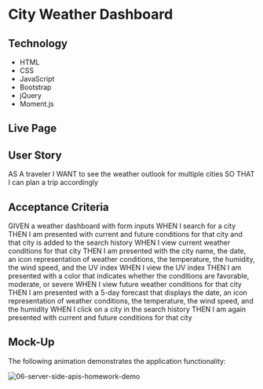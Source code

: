 # City Weather Dashboard

## Technology

- HTML
- CSS
- JavaScript
- Bootstrap
- jQuery
- Moment.js


## Live Page



## User Story

AS A traveler
I WANT to see the weather outlook for multiple cities
SO THAT I can plan a trip accordingly


## Acceptance Criteria

GIVEN a weather dashboard with form inputs
WHEN I search for a city
THEN I am presented with current and future conditions for that city and that city is added to the search history
WHEN I view current weather conditions for that city
THEN I am presented with the city name, the date, an icon representation of weather conditions, the temperature, the humidity, the wind speed, and the UV index
WHEN I view the UV index
THEN I am presented with a color that indicates whether the conditions are favorable, moderate, or severe
WHEN I view future weather conditions for that city
THEN I am presented with a 5-day forecast that displays the date, an icon representation of weather conditions, the temperature, the wind speed, and the humidity
WHEN I click on a city in the search history
THEN I am again presented with current and future conditions for that city


## Mock-Up

The following animation demonstrates the application functionality:

![06-server-side-apis-homework-demo](https://user-images.githubusercontent.com/17223625/141518417-a08e8617-8aa8-485f-bc7d-4326308024c9.png)





